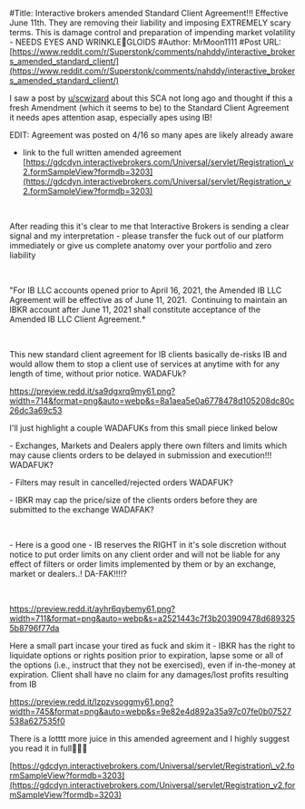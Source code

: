 #Title: Interactive brokers amended Standard Client Agreement!!! Effective June 11th. They are removing their liability and imposing EXTREMELY scary terms. This is damage control and preparation of impending market volatility - NEEDS EYES AND WRINKLE🧠GLOIDS
#Author: MrMoon1111
#Post URL: [https://www.reddit.com/r/Superstonk/comments/nahddy/interactive_brokers_amended_standard_client/](https://www.reddit.com/r/Superstonk/comments/nahddy/interactive_brokers_amended_standard_client/)


I saw a post by [u/scwizard](https://www.reddit.com/user/scwizard/) about this SCA not long ago and thought if this a fresh Amendment (which it seems to be) to the Standard Client Agreement it needs apes attention asap, especially apes using IB!

EDIT: Agreement was posted on 4/16 so many apes are likely already aware

* link to the full written amended agreement [https://gdcdyn.interactivebrokers.com/Universal/servlet/Registration\_v2.formSampleView?formdb=3203](https://gdcdyn.interactivebrokers.com/Universal/servlet/Registration_v2.formSampleView?formdb=3203)

&#x200B;

After reading this it's clear to me that Interactive Brokers is sending a clear signal and my interpretation - please transfer the fuck out of our platform immediately or give us complete anatomy over your portfolio and zero liability

&#x200B;

"For IB LLC accounts opened prior to April 16, 2021, the Amended IB LLC Agreement will be effective as of June 11, 2021.  Continuing to maintain an IBKR account after June 11, 2021 shall constitute acceptance of the Amended IB LLC Client Agreement.\*

&#x200B;

This new standard client agreement for IB clients basically de-risks IB and would allow them to stop a client use of services at anytime with for any length of time, without prior notice. WADAFUk?

https://preview.redd.it/sa9dgxrq9my61.png?width=714&format=png&auto=webp&s=8a1aea5e0a6778478d105208dc80c26dc3a69c53

I'll just highlight a couple WADAFUKs from this small piece linked below

\- Exchanges, Markets and Dealers apply there own filters and limits which may cause clients orders to be delayed in submission and execution!!! WADAFUK?

\- Filters may result in cancelled/rejected orders WADAFUK?

\- IBKR may cap the price/size of the clients orders before they are submitted to the exchange WADAFAK?

&#x200B;

\- Here is a good one - IB reserves the RIGHT in it's sole discretion without notice to put order limits on any client order and will not be liable for any effect of filters or order limits implemented by them or by an exchange, market or dealers..! DA-FAK!!!!?

&#x200B;

https://preview.redd.it/ayhr6qybemy61.png?width=711&format=png&auto=webp&s=a2521443c7f3b203909478d6893255b8796f77da

Here a small part incase your tired as fuck and skim it - IBKR has the right to liquidate options or rights position prior to expiration, lapse some or all of the options (i.e., instruct that they not be exercised), even if in-the-money at expiration. Client shall have no claim for any damages/lost profits resulting from IB

https://preview.redd.it/lzpzvsoggmy61.png?width=745&format=png&auto=webp&s=9e82e4d892a35a97c07fe0b07527538a627535f0

There is a lotttt more juice in this amended agreement and I highly suggest you read it in full🚀🌚🔜

[https://gdcdyn.interactivebrokers.com/Universal/servlet/Registration\_v2.formSampleView?formdb=3203](https://gdcdyn.interactivebrokers.com/Universal/servlet/Registration_v2.formSampleView?formdb=3203)